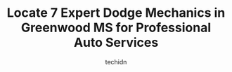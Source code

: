 ---
layout: ampstory
image: https://images.unsplash.com/photo-1597220669155-4a3e59232dc9?ixlib=rb-4.0.3&ixid=MnwxMjA3fDB8MHxwaG90by1wYWdlfHx8fGVufDB8fHx8&auto=format&fit=crop&w=640&h=853&q=80
author: techidn
featured: false
description: Discover the 7 best Dodge Mechanic in Greenwood MS, USA and ensure your vehicle receives the highest quality of care. These trusted professionals are known for their skill, knowledge, and de
title: Locate 7 Expert Dodge Mechanics in Greenwood MS for Professional Auto Services
cover:
   title: Locate 7 Expert Dodge Mechanics in Greenwood MS for Professional Auto Services
   subtitle: Rickpate
   background: https://images.unsplash.com/photo-1597220669155-4a3e59232dc9?ixlib=rb-4.0.3&ixid=MnwxMjA3fDB8MHxwaG90by1wYWdlfHx8fGVufDB8fHx8&auto=format&fit=crop&w=640&h=853&q=80

pages: 
 - layout: thirds
   top: <h1>#1 Kirk Brothers Ford Service</h1>
   bottom: "<p>My navigator quit in the road. New Years Eve so holiday weekend. I had to get towed to dealership but service department was closed. I returned on Monday am early to g</p>"
   background: https://www.knot35.com/toplist/wp-content/uploads/2023/06/best-dodge-mechanic-1-in-greenwood-ms-1685841817.jpeg
   backgroundblur: true
 - layout: thirds
   top: <h1>#2 Walmart Auto Care Centers</h1>
   bottom: "<p>2202 US-82, Greenwood, MS 38930, United States</p>"
   background: https://www.knot35.com/toplist/wp-content/uploads/2023/06/best-dodge-mechanic-2-in-greenwood-ms-1685841817.jpeg
   cta:
      link: https://www.knot35.com/toplist/locate-7-expert-dodge-mechanics-in-greenwood-ms-for-professional-auto-services/
      text: Locate 7 Expert Dodge Mechanics in Greenwood MS for Professional Auto Services
 - layout: thirds
   top: <h1>#3 Parker Wrecker Service</h1>
   bottom: "<p>2708 US-49E, Greenwood, MS 38930, United States</p>"
   background: https://www.knot35.com/toplist/wp-content/uploads/2023/06/best-dodge-mechanic-3-in-greenwood-ms-1685841818.jpeg
   cta:
      link: https://www.knot35.com/toplist/locate-7-expert-dodge-mechanics-in-greenwood-ms-for-professional-auto-services/
      text: Locate 7 Expert Dodge Mechanics in Greenwood MS for Professional Auto Services
 - layout: thirds
   top: <h1>#4 C & C Auto Service</h1>
   bottom: "<p>611 MS-7, Greenwood, MS 38930, United States</p>"
   background: https://images.unsplash.com/photo-1527066579998-dbbae57f45ce?ixlib=rb-4.0.3&ixid=MnwxMjA3fDB8MHxwaG90by1wYWdlfHx8fGVufDB8fHx8&auto=format&fit=crop&w=640&h=853&q=80
   cta:
      link: https://www.knot35.com/toplist/locate-7-expert-dodge-mechanics-in-greenwood-ms-for-professional-auto-services/
      text: Locate 7 Expert Dodge Mechanics in Greenwood MS for Professional Auto Services
 - layout: thirds
   top: <h1>#5 Cannon Nissan Service</h1>
   bottom: "<p>69900 U.S. 82 W, Greenwood, MS 38930, United States</p>"
   background: https://images.unsplash.com/photo-1561679660-d00ee1e0dc8e?ixlib=rb-4.0.3&ixid=MnwxMjA3fDB8MHxwaG90by1wYWdlfHx8fGVufDB8fHx8&auto=format&fit=crop&w=640&h=853&q=80
   cta:
      link: https://www.knot35.com/toplist/locate-7-expert-dodge-mechanics-in-greenwood-ms-for-professional-auto-services/
      text: Locate 7 Expert Dodge Mechanics in Greenwood MS for Professional Auto Services
 - layout: thirds
   top: <h1>#6 Hoovers Car Care & Tire Services</h1>
   bottom: "<p>1825 Carrollton Ave, Greenwood, MS 38930, United States</p>"
   background: https://images.unsplash.com/photo-1599422314077-f4dfdaa4cd09?ixlib=rb-4.0.3&ixid=MnwxMjA3fDB8MHxwaG90by1wYWdlfHx8fGVufDB8fHx8&auto=format&fit=crop&w=640&h=853&q=80
   cta:
      link: https://www.knot35.com/toplist/locate-7-expert-dodge-mechanics-in-greenwood-ms-for-professional-auto-services/
      text: Locate 7 Expert Dodge Mechanics in Greenwood MS for Professional Auto Services
 - layout: thirds
   top: <h1>#7 Neal Auto Company Greenwood</h1>
   bottom: "<p>922 US-82, Greenwood, MS 38930, United States</p>"
   background: https://images.unsplash.com/photo-1522441815192-d9f04eb0615c?ixlib=rb-4.0.3&ixid=MnwxMjA3fDB8MHxwaG90by1wYWdlfHx8fGVufDB8fHx8&auto=format&fit=crop&w=640&h=853&q=80
   cta:
      link: https://www.knot35.com/toplist/locate-7-expert-dodge-mechanics-in-greenwood-ms-for-professional-auto-services/
      text: Locate 7 Expert Dodge Mechanics in Greenwood MS for Professional Auto Services
 - layout: thirds
   middle: Continue reading...
   background: https://images.unsplash.com/photo-1462556791646-c201b8241a94?ixlib=rb-4.0.3&ixid=MnwxMjA3fDB8MHxwaG90by1wYWdlfHx8fGVufDB8fHx8&auto=format&fit=crop&w=640&h=853&q=80
   cta:
      link: https://www.knot35.com/toplist/locate-7-expert-dodge-mechanics-in-greenwood-ms-for-professional-auto-services/
      text: Locate 7 Expert Dodge Mechanics in Greenwood MS for Professional Auto Services
      
---